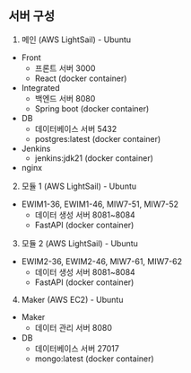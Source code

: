 ## 서버 구성
1. 메인 (AWS LightSail) - Ubuntu
- Front
    - 프론트 서버 3000
    - React (docker container)
- Integrated
    - 백엔드 서버 8080
    - Spring boot (docker container)
- DB
    - 데이터베이스 서버 5432
    - postgres:latest (docker container)
- Jenkins
    - jenkins:jdk21 (docker container)
- nginx

2. 모듈 1 (AWS LightSail) - Ubuntu
- EWIM1-36, EWIM1-46, MIW7-51, MIW7-52
    - 데이터 생성 서버 8081~8084
    - FastAPI (docker container)

3. 모듈 2 (AWS LightSail) - Ubuntu
- EWIM2-36, EWIM2-46, MIW7-61, MIW7-62
    - 데이터 생성 서버 8081~8084
    - FastAPI (docker container)

4. Maker (AWS EC2) - Ubuntu
- Maker
    - 데이터 관리 서버 8080
- DB
    - 데이터베이스 서버 27017
    - mongo:latest (docker container)
